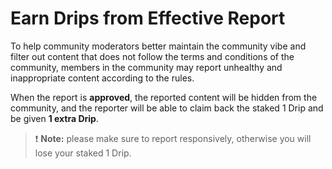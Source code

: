 # Earn Drips from Effective Report

To help community moderators better maintain the community vibe and filter out content that does not follow the terms and conditions of the community, members in the community may report unhealthy and inappropriate content according to the rules.

When the report is **approved**, the reported content will be hidden from the community, and the reporter will be able to claim back the staked 1 Drip and be given **1 extra Drip**.

> ❗ **Note:** please make sure to report responsively, otherwise you will lose your staked 1 Drip.
